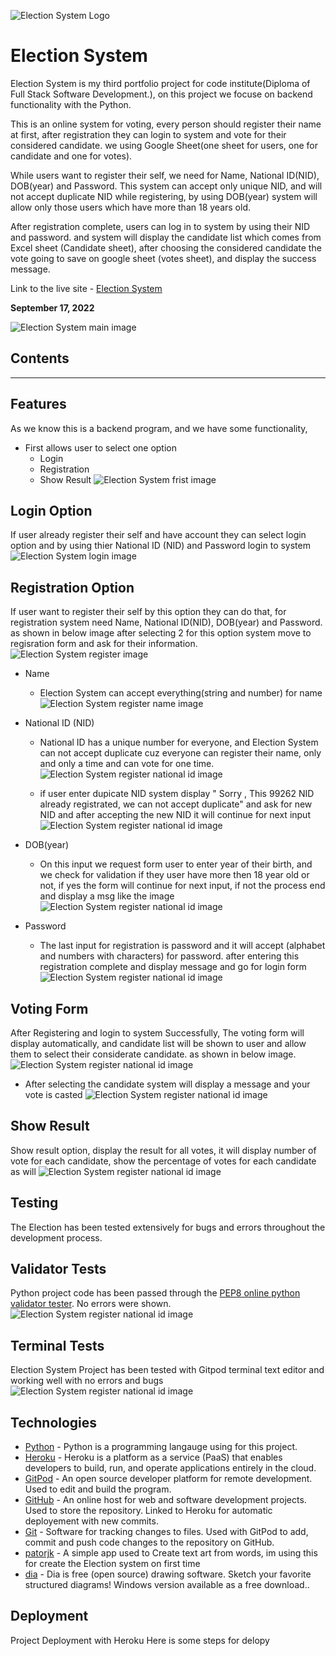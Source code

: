 ![Election System Logo](images/logo.JPG)

# Election System

Election System is my third portfolio project for code institute(Diploma of Full Stack Software Development.),  on this project we focuse on backend functionality with the Python.

This is an online system for voting, every person should register their name at first, after registration they can login to system and vote for their considered candidate. we using Google Sheet(one sheet for users, one for candidate and one for votes).

While users want to register their self, we need for Name, National ID(NID), DOB(year) and Password.
This system can accept only unique NID, and will not accept duplicate NID while registering, by using DOB(year) system will allow only those users which have more than 18 years old.

After registration complete, users can log in to system by using their NID and password. and system will display the candidate list which comes from Excel sheet (Candidate sheet), after choosing the considered candidate the vote going to save on google sheet (votes sheet), and display the success message.

 Link to the live site - [Election System](https://election-online-system.herokuapp.com/)

 **September 17, 2022**

![Election System main image](images/main-image.JPG)


## Contents
<hr />









## Features

As we know this is a backend program, and we have some functionality,
- First allows user to select one option
    - Login
    - Registration
    - Show Result
        ![Election System frist image](images/first-select.JPG)

## Login Option

If user already register their self and have account they can select login option and by using thier National ID (NID) and Password login to system
![Election System login image](images/login-image.JPG)

## Registration Option

If user want to register their self by this option they can do that,
for registration system need Name, National ID(NID), DOB(year) and Password. as shown in below image after selecting 2 for this option system move to regisration form and ask for their information.
 ![Election System register image](images/register-1.JPG)

* Name
    - Election System can accept everything(string and number) for name
    ![Election System register name  image](images/register-name.JPG)

* National ID (NID)
    - National ID has a unique number for everyone, and Election System can not accept duplicate cuz everyone can register their name, only and only a time and can vote for one time.
    ![Election System register national id image](images/register-nid.JPG)

    - if user enter dupicate NID system display " Sorry  , This 99262 NID already registrated, we can not accept duplicate" and ask for new NID and after accepting the new NID it will continue for next input
    ![Election System register national id image](images/register-nid2.JPG)

* DOB(year)
    - On this input we request form user to enter year of their birth, and we check for validation  if they user have more then 18 year old or not, if yes the form will continue for next input, if not the process end and display a msg like the image
    ![Election System register national id image](images/register-nid3.JPG)

* Password
    - The last input for registration is password and it will accept (alphabet and numbers with characters) for password. after entering this registration complete and display message and go for login form
    ![Election System register national id image](images/register-nid4.JPG)
    
## Voting Form
After Registering and login to system Successfully, The voting form will display automatically, and candidate list will be shown to user and allow them to select their considerate candidate. as shown in below image.
![Election System register national id image](images/voting.JPG)
- After selecting the candidate system will display a message and your vote is casted
    ![Election System register national id image](images/voting1.JPG)

## Show Result
Show result option, display the result for all votes, it will display number of vote for each candidate, show the percentage of votes for each candidate as will
![Election System register national id image](images/result.JPG)


## Testing
The Election has been tested extensively for bugs and errors throughout the development process.

## Validator Tests
Python project code has been passed through the [PEP8 online python validator tester](http://pep8online.com/). No errors were shown.
![Election System register national id image](images/testing.JPG)

## Terminal Tests
Election System Project has been tested with Gitpod terminal text editor and working well with no errors and bugs
![Election System register national id image](images/testing1.JPG)



## Technologies
* [Python](https://www.python.org/) - Python is a programming langauge using for this project.
* [Heroku](https://www.heroku.com) - Heroku is a platform as a service (PaaS) that enables developers to build, run, and operate applications entirely in the cloud.
* [GitPod](https://gitpod.io/) - An open source developer platform for remote development. Used to edit and build the program.
* [GitHub](https://github.com/) - An online host for web and software development projects. Used to store the repository. Linked to Heroku for automatic deployement with new commits.
* [Git](https://git-scm.com/) - Software for tracking changes to files. Used with GitPod to add, commit and push code changes to the repository on GitHub. 
* [patorjk](http://patorjk.com/) - A simple app used to Create text art from words, im using this for create the Election system on first time
* [dia](http://dia-installer.de/) - Dia is free (open source) drawing software. Sketch your favorite structured diagrams! Windows version available as a free download..


## Deployment
Project Deployment with Heroku
Here is some steps for delopy